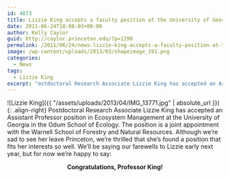 ```yaml
---
id: 4873
title: Lizzie King accepts a faculty position at the University of Georgia
date: 2011-06-24T18:08:03+00:00
author: Kelly Caylor
guid: http://caylor.princeton.edu/?p=1299
permalink: /2011/06/24/news-lizzie-king-accepts-a-faculty-position-at-the-university-of-georgia/
image: /wp-content/uploads/2013/03/shapeimage_191.png
categories:
  - News
tags:
  - Lizzie King
excerpt: "ostdoctoral Research Associate Lizzie King has accepted an Assistant Professor position in Ecosystem Management at the University of Georgia in the Odum School of Ecology."
---
```

![Lizzie King]({{ "/assets/uploads/2013/04/IMG_13771.jpg" | absolute_url }}){: .align-right} Postdoctoral Research Associate Lizzie King has accepted an Assistant Professor position in Ecosystem Management at the University of Georgia in the Odum School of Ecology. The position is a joint appointment with the Warnell School of Forestry and Natural Resources. Although we’re sad to see her leave Princeton, we’re thrilled that she’s found a position that fits her interests so well. We&#8217;ll be saying our farewells to Lizzie early next year, but for now we’re happy to say:

<p style="text-align: center;">
  <strong>Congratulations, Professor King!<br /> </strong>
</p>